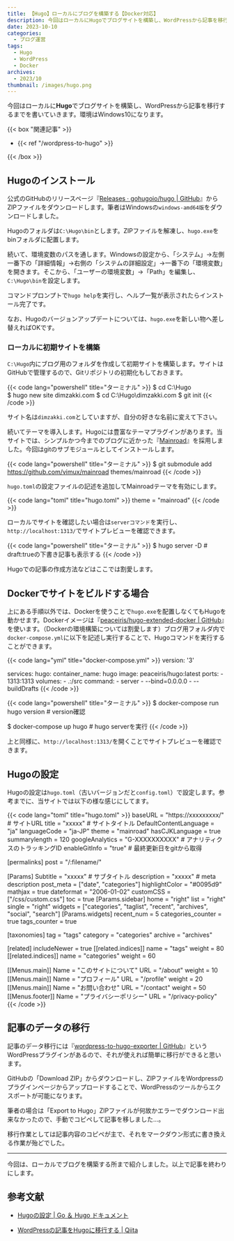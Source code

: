 ```yaml
---
title: 【Hugo】ローカルにブログを構築する【Docker対応】
description: 今回はローカルにHugoでブログサイトを構築し、WordPressから記事を移行するまでの流れを書いていきます。
date: 2023-10-10
categories: 
  - ブログ運営
tags: 
  - Hugo
  - WordPress
  - Docker
archives: 
  - 2023/10
thumbnail: /images/hugo.png
---
```


今回はローカルに**Hugo**でブログサイトを構築し、WordPressから記事を移行するまでを書いていきます。環境はWindows10になります。

{{< box "関連記事" >}}
<ul>
<li>{{< ref "/wordpress-to-hugo" >}}</li>
</ul>
{{< /box >}}

## Hugoのインストール

公式のGitHubのリリースページ『[Releases · gohugoio/hugo | GitHub](https://github.com/gohugoio/hugo/releases)』からZIPファイルをダウンロードします。筆者はWindowsの`windows-amd64版`をダウンロードしました。

Hugoのフォルダは`C:\Hugo\bin`とします。ZIPファイルを解凍し、`hugo.exe`をbinフォルダに配置します。

続いて、環境変数のパスを通します。Windowsの設定から、「システム」→左側一番下の「詳細情報」→右側の「システムの詳細設定」→一番下の「環境変数」を開きます。そこから、「ユーザーの環境変数」→「Path」を編集し、`C:\Hugo\bin`を設定します。

コマンドプロンプトで`hugo help`を実行し、ヘルプ一覧が表示されたらインストール完了です。

なお、Hugoのバージョンアップデートについては、`hugo.exe`を新しい物へ差し替えればOKです。

### ローカルに初期サイトを構築

`C:\Hugo`内にブログ用のフォルダを作成して初期サイトを構築します。サイトはGitHubで管理するので、Gitリポジトリの初期化もしておきます。

{{< code lang="powershell" title="ターミナル" >}}
$ cd C:\Hugo\
$ hugo new site dimzakki.com
$ cd C:\Hugo\dimzakki.com
$ git init
{{< /code >}}

サイト名は`dimzakki.com`としていますが、自分の好きな名前に変えて下さい。

続いてテーマを導入します。Hugoには豊富なテーマプラグインがあります。当サイトでは、シンプルかつ今までのブログに近かった『[Mainroad](https://github.com/vimux/mainroad)』を採用しました。今回はgitのサブモジュールとしてインストールします。

{{< code lang="powershell" title="ターミナル" >}}
$ git submodule add https://github.com/vimux/mainroad themes/mainroad
{{< /code >}}

`hugo.toml`の設定ファイルの記述を追加してMainroadテーマを有効にします。

{{< code lang="toml" title="hugo.toml" >}}
theme = "mainroad"
{{< /code >}}

ローカルでサイトを確認したい場合は`serverコマンド`を実行し、`http://localhost:1313/`でサイトプレビューを確認できます。

{{< code lang="powershell" title="ターミナル" >}}
$ hugo server -D # draft:trueの下書き記事も表示する
{{< /code >}}

Hugoでの記事の作成方法などはここでは割愛します。

## Dockerでサイトをビルドする場合

上にある手順以外では、Dockerを使うことで`hugo.exe`を配置しなくてもHugoを動かせます。Dockerイメージは『[peaceiris/hugo-extended-docker | GitHub](https://github.com/peaceiris/hugo-extended-docker)』を使います。（Dockerの環境構築については割愛します）ブログ用フォルダ内で`docker-compose.yml`に以下を記述し実行することで、Hugoコマンドを実行することができます。

{{< code lang="yml" title="docker-compose.yml" >}}
version: '3'

services:
  hugo:
    container_name: hugo
    image: peaceiris/hugo:latest
    ports:
      - 1313:1313
    volumes:
      - .:/src
    command:
      - server
      - --bind=0.0.0.0
      - --buildDrafts
{{< /code >}}

{{< code lang="powershell" title="ターミナル" >}}
$ docker-compose run hugo version # version確認

$ docker-compose up hugo # hugo serverを実行
{{< /code >}}

上と同様に、`http://localhost:1313/`を開くことでサイトプレビューを確認できます。

## Hugoの設定

Hugoの設定は`hugo.toml`（古いバージョンだと`config.toml`）で設定します。参考までに、当サイトでは以下の様な感じにしてます。

{{< code lang="toml" title="hugo.toml" >}}
baseURL = "https://xxxxxxxxx/" # サイトURL
title = "xxxxx" # サイトタイトル
DefaultContentLanguage = "ja"
languageCode = "ja-JP"
theme = "mainroad"
hasCJKLanguage = true
summarylength = 120
googleAnalytics = "G-XXXXXXXXXX" # アナリティクスのトラッキングID
enableGitInfo = "true" # 最終更新日をgitから取得

[permalinks]
  post = "/:filename/"

[Params]
  Subtitle = "xxxxx" # サブタイトル
  description = "xxxxx" # meta description
  post_meta = ["date", "categories"]
  highlightColor = "#0095d9"
  mathjax = true
  dateformat = "2006-01-02"
  customCSS = ["/css/custom.css"]
  toc = true
[Params.sidebar]
  home = "right"
  list = "right"
  single = "right"
  widgets = ["categories", "taglist", "recent", "archives", "social", "search"]
[Params.widgets]
  recent_num = 5
  categories_counter = true
  tags_counter = true
  
[taxonomies]
  tag = "tags"
  category = "categories"
  archive = "archives"

[related]
  includeNewer = true
[[related.indices]]
  name = "tags"
  weight = 80
[[related.indices]]
  name = "categories"
  weight = 60

[[Menus.main]]
  Name = "このサイトについて"
  URL = "/about"
  weight = 10
[[Menus.main]]
  Name = "プロフィール"
  URL = "/profile"
  weight = 20
[[Menus.main]]
  Name = "お問い合わせ"
  URL = "/contact"
  weight = 50
[[Menus.footer]]
  Name = "プライバシーポリシー"
  URL = "/privacy-policy"
{{< /code >}}

## 記事のデータの移行

記事のデータ移行には『[wordpress-to-hugo-exporter | GitHub](https://github.com/SchumacherFM/wordpress-to-hugo-exporter)』というWordPressプラグインがあるので、それが使えれば簡単に移行ができると思います。

GitHubの「Download ZIP」からダウンロードし、ZIPファイルをWordpressのプラグインページからアップロードすることで、WordPressのツールからエクスポートが可能になります。

筆者の場合は「Export to Hugo」ZIPファイルが何故かエラーでダウンロード出来なかったので、手動でコピペして記事を移しました…。

移行作業としては記事内容のコピペが主で、それをマークダウン形式に書き換える作業が殆どでした。

* * *

今回は、ローカルでブログを構築する所まで紹介しました。以上で記事を終わりにします。

## 参考文献

* [Hugoの設定 | Go ＆ Hugo ドキュメント](https://juggernautjp.info/getting-started/configuration/)

* [WordPressの記事をHugoに移行する | Qiita](https://qiita.com/Tebasaki314/items/ec50bbbcc4a76a95c5cf)